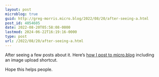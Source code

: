 ```yaml
---
layout: post
microblog: true
guid: http://greg-morris.micro.blog/2022/08/20/after-seeing-a.html
post_id: 4054605
date: 2022-08-20T05:58:08-0000
lastmod: 2024-06-22T16:19:16-0000
type: post
url: /2022/08/20/after-seeing-a.html
---
```

After seeing a few posts about it. Here’s [how I post to micro.blog](https://gregmorris.co.uk/blog/how-to-publish/) including an image upload shortcut. 

Hope this helps people. 
